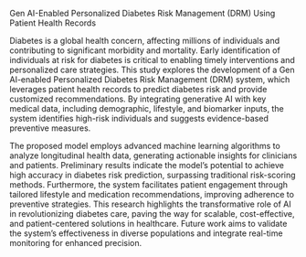 Gen AI-Enabled Personalized Diabetes Risk Management (DRM) Using Patient Health Records

Diabetes is a global health concern, affecting millions of individuals and contributing to significant morbidity and mortality. Early identification of individuals at risk for diabetes is critical to enabling timely interventions and personalized care strategies. This study explores the development of a Gen AI-enabled Personalized Diabetes Risk Management (DRM) system, which leverages patient health records to predict diabetes risk and provide customized recommendations. By integrating generative AI with key medical data, including demographic, lifestyle, and biomarker inputs, the system identifies high-risk individuals and suggests evidence-based preventive measures.

The proposed model employs advanced machine learning algorithms to analyze longitudinal health data, generating actionable insights for clinicians and patients. Preliminary results indicate the model’s potential to achieve high accuracy in diabetes risk prediction, surpassing traditional risk-scoring methods. Furthermore, the system facilitates patient engagement through tailored lifestyle and medication recommendations, improving adherence to preventive strategies. This research highlights the transformative role of AI in revolutionizing diabetes care, paving the way for scalable, cost-effective, and patient-centered solutions in healthcare. Future work aims to validate the system’s effectiveness in diverse populations and integrate real-time monitoring for enhanced precision.
